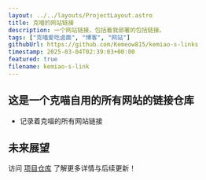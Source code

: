 ```yaml
---
layout: ../../layouts/ProjectLayout.astro
title: 克喵的网站链接
description: 一个网站链接，包括着我部署的包括链接。
tags: ["克喵爱吃卤面", "博客", "网站"]
githubUrl: https://github.com/Kemeow815/kemiao-s-links
timestamp: 2025-03-04T02:39:03+00:00
featured: true
filename: kemiao-s-link
---
```


## 这是一个克喵自用的所有网站的链接仓库

- 记录着克喵的所有网站链接  

## 未来展望

访问 [项目仓库](https://github.com/Kemeow815/kemiao-s-links) 了解更多详情与后续更新！  
